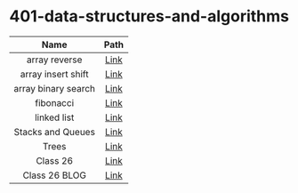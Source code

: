 # 401-data-structures-and-algorithms


| Name  | Path |
| :-------------: | :-------------: |
| array reverse | [Link](./array-reverse/) |
| array insert shift | [Link](./array-insert-shift/) |
| array binary search | [Link](./array-binary-search/) |
| fibonacci| [Link](./fibonacci/) |
| linked list | [Link](./linked-list/) |
| Stacks and Queues | [Link](./StackAndQueue/) |
| Trees | [Link](./trees/) |
| Class 26 | [Link](./sort/README/class26/README.md) |
| Class 26 BLOG | [Link](./sort/README/class26/BLOG.md) |
